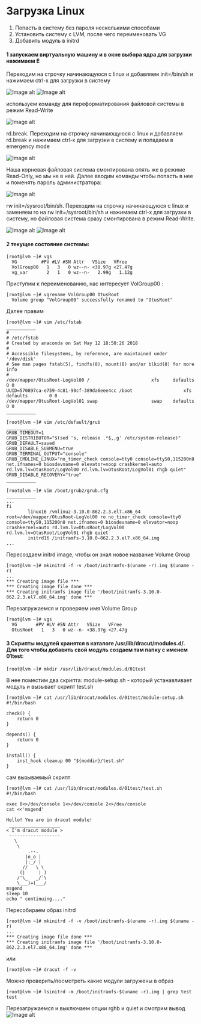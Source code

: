 # Загрузка Linux
1) Попасть в систему без пароля несколькими способами
2) Установить систему с LVM, после чего переименовать VG
3) Добавить модуль в initrd

#### 1 запускаем виртуальную машину и в окне выбора ядра для загрузки нажимаем Е
Переходим на строчку начинающуюся с linux и добавляем init=/bin/sh и нажимаем сtrl-x для загрузки в систему

![Image alt](https://github.com/SalnikovAnton/8Otus/blob/main/1.jpg)
![Image alt](https://github.com/SalnikovAnton/8Otus/blob/main/3.jpg)

используем команду для переформатирования файловой системы в режим Read-Write

![Image alt](https://github.com/SalnikovAnton/8Otus/blob/main/4.jpg)

rd.break. Переходим на строчку начинающуюся с linux и добавляем rd.break и нажимаем сtrl-x для загрузки в систему и попадаем в emergency mode

![Image alt](https://github.com/SalnikovAnton/8Otus/blob/main/7.JPG)

Наша корневая файловая система смонтирована опять же в режиме Read-Only, но мы не в ней. Далее вводим команды чтобы попасть в нее и поменять пароль администратора:

![Image alt](https://github.com/SalnikovAnton/8Otus/blob/main/8.JPG)

rw init=/sysroot/bin/sh. Переходим на строчку начинающуюся с linux и заменяем ro на rw init=/sysroot/bin/sh и нажимаем сtrl-x для загрузки в систему, но файловая система сразу смонтирована в режим Read-Write.

![Image alt](https://github.com/SalnikovAnton/8Otus/blob/main/5.JPG)
![Image alt](https://github.com/SalnikovAnton/8Otus/blob/main/6.JPG)

#### 2 текущее состояние системы:
```
[root@lvm ~]# vgs
  VG         #PV #LV #SN Attr   VSize   VFree  
  VolGroup00   1   3   0 wz--n- <38.97g <27.47g
  vg_var       2   1   0 wz--n-   2.99g   1.12g
```
Приступим к переименованию, нас интересует VolGroup00 :
```
[root@lvm ~]# vgrename VolGroup00 OtusRoot
  Volume group "VolGroup00" successfully renamed to "OtusRoot"
```
Далее правим
```
[root@lvm ~]# vim /etc/fstab
___________
#
# /etc/fstab
# Created by anaconda on Sat May 12 18:50:26 2018
#
# Accessible filesystems, by reference, are maintained under '/dev/disk'
# See man pages fstab(5), findfs(8), mount(8) and/or blkid(8) for more info
#
/dev/mapper/OtusRoot-LogVol00 /                       xfs     defaults        0 0
UUID=570897ca-e759-4c81-90cf-389da6eee4cc /boot                   xfs     defaults        0 0
/dev/mapper/OtusRoot-LogVol01 swap                    swap    defaults        0 0
___________

[root@lvm ~]# vim /etc/default/grub 
___________
GRUB_TIMEOUT=1
GRUB_DISTRIBUTOR="$(sed 's, release .*$,,g' /etc/system-release)"
GRUB_DEFAULT=saved
GRUB_DISABLE_SUBMENU=true
GRUB_TERMINAL_OUTPUT="console"
GRUB_CMDLINE_LINUX="no_timer_check console=tty0 console=ttyS0,115200n8 net.ifnames=0 biosdevname=0 elevator=noop crashkernel=auto rd.lvm.lv=OtusRoot/LogVol00 rd.lvm.lv=OtusRoot/LogVol01 rhgb quiet"
GRUB_DISABLE_RECOVERY="true"
___________

[root@lvm ~]# vim /boot/grub2/grub.cfg 
___________
...
fi
        linux16 /vmlinuz-3.10.0-862.2.3.el7.x86_64 root=/dev/mapper/OtusRoot-LogVol00 ro no_timer_check console=tty0 console=ttyS0,115200n8 net.ifnames=0 biosdevname=0 elevator=noop crashkernel=auto rd.lvm.lv=OtusRoot/LogVol00 rd.lvm.lv=OtusRoot/LogVol01 rhgb quiet 
        initrd16 /initramfs-3.10.0-862.2.3.el7.x86_64.img
...

```
Пересоздаем initrd image, чтобы он знал новое название Volume Group
```
[root@lvm ~]# mkinitrd -f -v /boot/initramfs-$(uname -r).img $(uname -r)
...
*** Creating image file ***
*** Creating image file done ***
*** Creating initramfs image file '/boot/initramfs-3.10.0-862.2.3.el7.x86_64.img' done ***
```
Перезагружаемся и проверяем имя Volume Group
```
[root@lvm ~]# vgs
  VG       #PV #LV #SN Attr   VSize   VFree  
  OtusRoot   1   3   0 wz--n- <38.97g <27.47g
```
#### 3 Скрипты модулей хранятся в каталоге /usr/lib/dracut/modules.d/. Для того чтобы добавить свой модуль создаем там папку с именем 01test:
```
[root@lvm ~]# mkdir /usr/lib/dracut/modules.d/01test
```
В нее поместим два скрипта: module-setup.sh - который устанавливает модуль и вызывает скрипт test.sh
```
[root@lvm ~]# cat /usr/lib/dracut/modules.d/01test/module-setup.sh 
#!/bin/bash

check() {
    return 0
}

depends() {
    return 0
}

install() {
    inst_hook cleanup 00 "${moddir}/test.sh"
}
```
сам вызываемый скрипт
```
[root@lvm ~]# cat /usr/lib/dracut/modules.d/01test/test.sh 
#!/bin/bash

exec 0<>/dev/console 1<>/dev/console 2<>/dev/console
cat <<'msgend'

Hello! You are in dracut module!
 ___________________
< I'm dracut module >
 -------------------
   \
    \
        .--.
       |o_o |
       |:_/ |
      //   \ \
     (|     | )
    /'\_   _/`\
    \___)=(___/
msgend
sleep 10
echo " continuing...."
```
Пересобираем образ initrd
```
[root@lvm ~]# mkinitrd -f -v /boot/initramfs-$(uname -r).img $(uname -r)
...
*** Creating image file done ***
*** Creating initramfs image file '/boot/initramfs-3.10.0-862.2.3.el7.x86_64.img' done ***
```
или
```
[root@lvm ~]# dracut -f -v
```
Можно проверить/посмотреть какие модули загружены в образ
```
[root@lvm ~]# lsinitrd -m /boot/initramfs-$(uname -r).img | grep test
test
```
Перезагружаемся и выключаем опции rghb и quiet и смотрим вывод
![Image alt](https://github.com/SalnikovAnton/8Otus/blob/main/pingvin.png)
